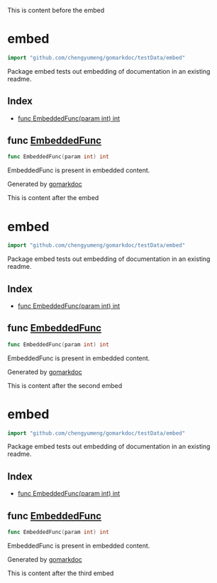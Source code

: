 This is content before the embed

<!-- gomarkdoc:embed:start -->

<!-- Code generated by gomarkdoc. DO NOT EDIT -->

# embed

```go
import "github.com/chengyumeng/gomarkdoc/testData/embed"
```

Package embed tests out embedding of documentation in an existing readme.

## Index

- [func EmbeddedFunc(param int) int](<#EmbeddedFunc>)


<a name="EmbeddedFunc"></a>
## func [EmbeddedFunc](<https://github.com/chengyumeng/gomarkdoc/blob/master/testData/embed/embed.go#L6>)

```go
func EmbeddedFunc(param int) int
```

EmbeddedFunc is present in embedded content.

Generated by [gomarkdoc](<https://github.com/chengyumeng/gomarkdoc>)


<!-- gomarkdoc:embed:end -->

This is content after the embed

<!-- gomarkdoc:embed:start -->

<!-- Code generated by gomarkdoc. DO NOT EDIT -->

# embed

```go
import "github.com/chengyumeng/gomarkdoc/testData/embed"
```

Package embed tests out embedding of documentation in an existing readme.

## Index

- [func EmbeddedFunc(param int) int](<#EmbeddedFunc>)


<a name="EmbeddedFunc"></a>
## func [EmbeddedFunc](<https://github.com/chengyumeng/gomarkdoc/blob/master/testData/embed/embed.go#L6>)

```go
func EmbeddedFunc(param int) int
```

EmbeddedFunc is present in embedded content.

Generated by [gomarkdoc](<https://github.com/chengyumeng/gomarkdoc>)


<!-- gomarkdoc:embed:end -->

This is content after the second embed

<!-- gomarkdoc:embed:start -->

<!-- Code generated by gomarkdoc. DO NOT EDIT -->

# embed

```go
import "github.com/chengyumeng/gomarkdoc/testData/embed"
```

Package embed tests out embedding of documentation in an existing readme.

## Index

- [func EmbeddedFunc(param int) int](<#EmbeddedFunc>)


<a name="EmbeddedFunc"></a>
## func [EmbeddedFunc](<https://github.com/chengyumeng/gomarkdoc/blob/master/testData/embed/embed.go#L6>)

```go
func EmbeddedFunc(param int) int
```

EmbeddedFunc is present in embedded content.

Generated by [gomarkdoc](<https://github.com/chengyumeng/gomarkdoc>)


<!-- gomarkdoc:embed:end -->

This is content after the third embed